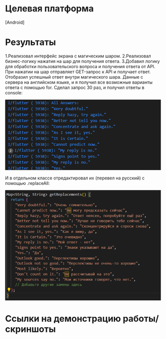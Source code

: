 # Целевая платформа

[Android]

# Результаты

1.Реализовал интерфейс экрана с магическим шаром.
2.Реализовал бизнес-логику нажатия на шар для получения ответа.
3.Добавил логику для обработки пользовательского вопроса и получения ответа от API.
При нажатии на шар отправляет GET-запрос к API и получает ответ. Отобразил успешный ответ внутри магического шара. 
Данные с сервера на английском языке, и я получил все возможные варианты ответа с помощью for. Сделал запрос 30 раз, и получил ответы в console:
<p align="left">
<img src="https://github.com/Erjigit-code/surf-flutter-study-jam-4/blob/study-jam-4/results.png?raw=true" />
</p>
И в отдельном классе отредактировал их (перевел на русский) с помощью .replaceAll:
<p align="left">
<img src="https://github.com/Erjigit-code/surf-flutter-study-jam-4/blob/study-jam-4/result2.png?raw=true" />
</p>



# Ссылки на демонстрацию работы/скриншоты



